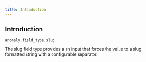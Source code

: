 ```yaml
---
title: Introduction
---
```


## Introduction

`anomaly.field_type.slug`

The slug field type provides a an input that forces the value to a slug formatted string with a configurable separator.
